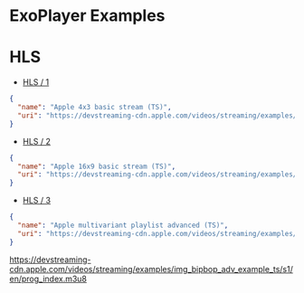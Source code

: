 # ExoPlayer Examples

# HLS

- [HLS / 1](./HLS/1)

```json
{
  "name": "Apple 4x3 basic stream (TS)",
  "uri": "https://devstreaming-cdn.apple.com/videos/streaming/examples/bipbop_4x3/bipbop_4x3_variant.m3u8"
}
```

- [HLS / 2](./HLS/2)

```json
{
  "name": "Apple 16x9 basic stream (TS)",
  "uri": "https://devstreaming-cdn.apple.com/videos/streaming/examples/bipbop_16x9/bipbop_16x9_variant.m3u8"
}
```

- [HLS / 3](./HLS/3)

```json
{
  "name": "Apple multivariant playlist advanced (TS)",
  "uri": "https://devstreaming-cdn.apple.com/videos/streaming/examples/img_bipbop_adv_example_ts/master.m3u8"
}
```

https://devstreaming-cdn.apple.com/videos/streaming/examples/img_bipbop_adv_example_ts/s1/en/prog_index.m3u8
